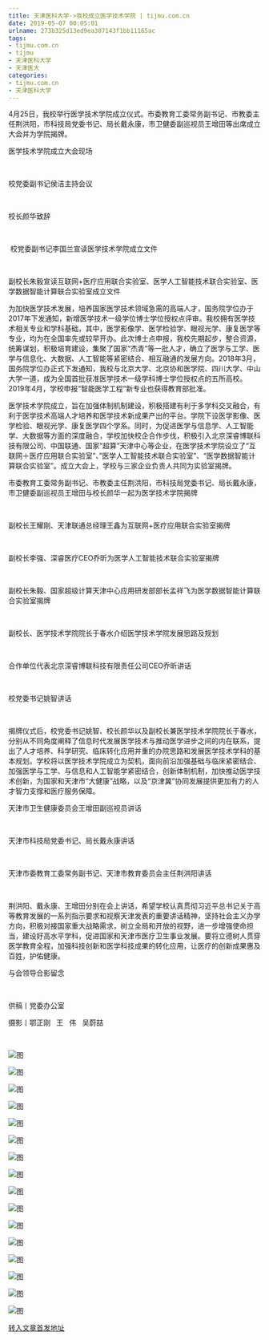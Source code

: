 ```yaml
---
title: 天津医科大学->我校成立医学技术学院 | tijmu.com.cn
date: 2019-05-07 00:05:01
urlname: 273b325d13ed9ea307143f1bb11165ac
tags: 
- tijmu.com.cn
- tijmu
- 天津医科大学
- 天津医大
categories:
- tijmu.com.cn
- 天津医科大学
---
```


4月25日，我校举行医学技术学院成立仪式。市委教育工委常务副书记、市教委主任荆洪阳，市科技局党委书记、局长戴永康，市卫健委副巡视员王增田等出席成立大会并为学院揭牌。

<!--[if gte vml 1]><![endif]-->

医学技术学院成立大会现场

 

<!--[if gte vml 1]><![endif]-->

校党委副书记侯洁主持会议

 

<!--[if gte vml 1]><![endif]-->

校长颜华致辞

 

<!--[if gte vml 1]><![endif]-->

 校党委副书记李国兰宣读医学技术学院成立文件

 

<!--[if gte vml 1]><![endif]-->

副校长朱毅宣读互联网+医疗应用联合实验室、医学人工智能技术联合实验室、医学数据智能计算联合实验室成立文件

为加快医学技术发展，培养国家医学技术领域急需的高端人才，国务院学位办于2017年下发通知，新增医学技术一级学位博士学位授权点评审。我校拥有医学技术相关专业和学科基础，其中，医学影像学、医学检验学、眼视光学、康复医学等专业，均为在全国率先或较早开办。此次博士点申报，我校先期起步，整合资源，统筹谋划，积极培育建设，集聚了国家“杰青”等一批人才，确立了医学与工学、医学与信息化、大数据、人工智能等紧密结合、相互融通的发展方向。2018年3月，国务院学位办正式下发通知，我校与北京大学、北京协和医学院、四川大学、中山大学一道，成为全国首批获准医学技术一级学科博士学位授权点的五所高校。2019年4月，学校申报“智能医学工程”新专业也获得教育部批准。

医学技术学院成立，旨在加强体制机制建设，积极搭建有利于多学科交叉融合，有利于医学技术高端人才培养和医学技术新成果产出的平台。学院下设医学影像、医学检验、眼视光学、康复医学四个学系。同时，为促进医学与信息学、人工智能学、大数据等方面的深度融合，学校加快校企合作步伐，积极引入北京深睿博联科技有限公司、中国联通、国家“超算”天津中心等企业，在医学技术学院设立了“互联网＋医疗应用联合实验室”、”医学人工智能技术联合实验室”、“医学数据智能计算联合实验室”。成立大会上，学校与三家企业负责人共同为实验室揭牌。

<!--[if gte vml 1]><![endif]-->

市委教育工委常务副书记、市教委主任荆洪阳，市科技局党委书记、局长戴永康，市卫健委副巡视员王增田与校长颜华一起为医学技术学院揭牌

 

<!--[if gte vml 1]><![endif]-->

副校长王耀刚、天津联通总经理王鑫为互联网+医疗应用联合实验室揭牌

 

<!--[if gte vml 1]><![endif]-->

副校长李强、深睿医疗CEO乔昕为医学人工智能技术联合实验室揭牌

 

<!--[if gte vml 1]><![endif]-->

副校长朱毅、国家超级计算天津中心应用研发部部长孟祥飞为医学数据智能计算联合实验室揭牌

 

<!--[if gte vml 1]><![endif]-->

副校长、医学技术学院院长于春水介绍医学技术学院发展思路及规划

 

<!--[if gte vml 1]><![endif]-->

合作单位代表北京深睿博联科技有限责任公司CEO乔昕讲话

 

<!--[if gte vml 1]><![endif]-->

校党委书记姚智讲话

 

揭牌仪式后，校党委书记姚智、校长颜华以及副校长兼医学技术学院院长于春水，分别从不同角度阐释了信息时代发展医学技术与推动医学进步之间的内在联系，提出了人才培养、科学研究、临床转化应用并重的办院思路和发展医学技术学科的基本规划。学校将以医学技术学院成立为契机，面向前沿加强基础与临床紧密结合、加强医学与工学、与信息和人工智能学紧密结合，创新体制机制，加快推动医学技术创新，为国家和天津市“大健康”战略，以及“京津冀”协同发展提供更加有力的人才智力支撑和医疗服务保障。

<!--[if gte vml 1]><![endif]-->

天津市卫生健康委员会王增田副巡视员讲话

 

<!--[if gte vml 1]><![endif]-->

天津市科技局党委书记、局长戴永康讲话

 

<!--[if gte vml 1]><![endif]-->

天津市委教育工委常务副书记、天津市教育委员会主任荆洪阳讲话

 

荆洪阳、戴永康、王增田分别在会上讲话，希望学校认真贯彻习近平总书记关于高等教育发展的一系列指示要求和视察天津发表的重要讲话精神，坚持社会主义办学方向，积极对接国家重大战略需求，树立全局和开放的视野，进一步增强使命担当，建设好高水平学科，促进国家和天津市医疗卫生事业发展。要将立德树人贯穿医学教育全程，加强科技创新和医学科技成果的转化应用，让医疗的创新成果惠及百姓，护佑健康。

<!--[if gte vml 1]><![endif]-->

与会领导合影留念

 

供稿丨党委办公室

摄影丨鄂正刚   王   伟   吴蔚喆

 

![图](http://www.tmu.edu.cn/_upload/article/images/f0/f4/697e7c854d8bb46376ae3600c0a2/600c6019-965b-4bfc-84b2-f59d6e6888a7.jpg)

![图](http://www.tmu.edu.cn/_upload/article/images/f0/f4/697e7c854d8bb46376ae3600c0a2/5c525366-ca80-40f0-a6ba-2081eaf3b355.jpg)

![图](http://www.tmu.edu.cn/_upload/article/images/f0/f4/697e7c854d8bb46376ae3600c0a2/09e9ac26-b119-4ed0-987c-f710d4024e44.jpg)

![图](http://www.tmu.edu.cn/_upload/article/images/f0/f4/697e7c854d8bb46376ae3600c0a2/02658b14-0557-413f-ab1c-6e1bec2f5084.jpg)

![图](http://www.tmu.edu.cn/_upload/article/images/f0/f4/697e7c854d8bb46376ae3600c0a2/89b222d5-0308-429d-9f8f-1d2056fbab8e.jpg)

![图](http://www.tmu.edu.cn/_upload/article/images/f0/f4/697e7c854d8bb46376ae3600c0a2/99ced430-ccb4-4425-b17c-49375f85d230.jpg)

![图](http://www.tmu.edu.cn/_upload/article/images/f0/f4/697e7c854d8bb46376ae3600c0a2/6767fa28-c699-4eca-abea-afc99b035467.jpg)

![图](http://www.tmu.edu.cn/_upload/article/images/f0/f4/697e7c854d8bb46376ae3600c0a2/946f5d0f-a5d4-4844-8627-b054a217c055.jpg)

![图](http://www.tmu.edu.cn/_upload/article/images/f0/f4/697e7c854d8bb46376ae3600c0a2/ee1f19e0-2447-496c-b139-792d108e1209.jpg)

![图](http://www.tmu.edu.cn/_upload/article/images/f0/f4/697e7c854d8bb46376ae3600c0a2/04a901ed-ae5b-4c53-a7c9-4fa075d898fa.jpg)

![图](http://www.tmu.edu.cn/_upload/article/images/f0/f4/697e7c854d8bb46376ae3600c0a2/ff488e03-0356-46d0-8aab-c0250128fc26.jpg)

![图](http://www.tmu.edu.cn/_upload/article/images/f0/f4/697e7c854d8bb46376ae3600c0a2/31022345-20a2-4375-8e71-ea5833e6ae67.jpg)

![图](http://www.tmu.edu.cn/_upload/article/images/f0/f4/697e7c854d8bb46376ae3600c0a2/cb366ee9-084b-4b87-a5af-bab56cf48b57.jpg)

![图](http://www.tmu.edu.cn/_upload/article/images/f0/f4/697e7c854d8bb46376ae3600c0a2/926ba441-34bc-4699-9255-679594ec071f.jpg)

![图](http://www.tmu.edu.cn/_upload/article/images/f0/f4/697e7c854d8bb46376ae3600c0a2/5364461a-cceb-4767-a54c-dff36a0b6b7b.jpg)

![图](http://www.tmu.edu.cn/_upload/article/images/f0/f4/697e7c854d8bb46376ae3600c0a2/9b505f26-f55e-49fa-83e5-b03182328d3f.jpg)

[转入文章首发地址](http://www.tmu.edu.cn/2019/0426/c132a42074/page.htm)